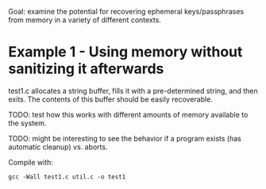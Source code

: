 Goal: examine the potential for recovering ephemeral keys/passphrases from
memory in a variety of different contexts.

# Example 1 - Using memory without sanitizing it afterwards

test1.c allocates a string buffer, fills it with a pre-determined string, and
then exits. The contents of this buffer should be easily recoverable.

TODO: test how this works with different amounts of memory available to the system.

TODO: might be interesting to see the behavior if a program exists (has automatic cleanup) vs. aborts.

Compile with:

	gcc -Wall test1.c util.c -o test1

